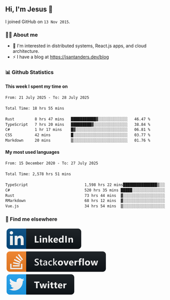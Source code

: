 ## Hi, I'm Jesus 👋

I joined GitHub on `13 Nov 2015`.

<!-- Talking about you -->

### 👨‍💻 About me

- 👦 I'm interested in distributed systems, React.js apps, and cloud architecture.
- ⚡️ I have a blog at <https://jsantanders.dev/blog>

### 📊 Github Statistics

#### This week I spent my time on

<!--START_SECTION:weekly-->

```txt
From: 21 July 2025 - To: 28 July 2025

Total Time: 18 hrs 55 mins

Rust         8 hrs 47 mins   ███████████▓░░░░░░░░░░░░░   46.47 %
TypeScript   7 hrs 20 mins   █████████▓░░░░░░░░░░░░░░░   38.84 %
C#           1 hr 17 mins    █▓░░░░░░░░░░░░░░░░░░░░░░░   06.81 %
CSS          42 mins         █░░░░░░░░░░░░░░░░░░░░░░░░   03.77 %
Markdown     20 mins         ▒░░░░░░░░░░░░░░░░░░░░░░░░   01.76 %
```

<!--END_SECTION:weekly-->

#### My most used languages

<!--START_SECTION:alltime-->

```txt
From: 15 December 2020 - To: 27 July 2025

Total Time: 2,578 hrs 51 mins

TypeScript                         1,598 hrs 22 mins███████████████▒░░░░░░░░░   61.98 %
C#                                 520 hrs 35 mins █████░░░░░░░░░░░░░░░░░░░░   20.19 %
Rust                               73 hrs 44 mins  ▓░░░░░░░░░░░░░░░░░░░░░░░░   02.86 %
RMarkdown                          68 hrs 12 mins  ▓░░░░░░░░░░░░░░░░░░░░░░░░   02.64 %
Vue.js                             34 hrs 54 mins  ▒░░░░░░░░░░░░░░░░░░░░░░░░   01.35 %
```

<!--END_SECTION:alltime-->

### 📢 Find me elsewhere

<p>
  <a target="_blank" href="https://linkedin.com/in/jsantanders">
    <img src="https://github.com/jsantanders/jsantanders/blob/master/img/linkedin.svg" alt="LinkedIn" style="vertical-align:top; margin:4px">
  </a>
  
  <a target="_blank" href="https://stackoverflow.com/users/7318331/jesus-santander">
    <img src="https://github.com/jsantanders/jsantanders/blob/master/img/stackoverflow.svg" alt="StackOverflow" style="vertical-align:top; margin:4px">
  </a>
  
  <a target="_blank" href="http://twitter.com/jsantanders">
    <img src="https://github.com/jsantanders/jsantanders/blob/master/img/twitter.svg" alt="Twitter" style="vertical-align:top; margin:4px">
  </a>
</p>
